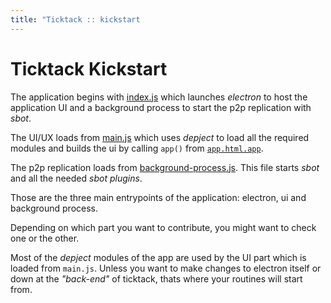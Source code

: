 ```yaml
---
title: "Ticktack :: kickstart
---
```


# Ticktack Kickstart

The application begins with [index.js](https://github.com/ticktackim/ticktack-workplan/blob/master/index.js) which launches _electron_ to host the application UI and a background process to start the p2p replication with _sbot_.

The UI/UX loads from [main.js](https://github.com/ticktackim/ticktack-workplan/blob/master/main.js) which uses _depject_ to load all the required modules and builds the ui by calling `app()` from [`app.html.app`](https://github.com/ticktackim/ticktack-workplan/blob/master/app/html/app.js).

The p2p replication loads from [background-process.js](https://github.com/ticktackim/ticktack-workplan/blob/master/background-process.js). This file starts _sbot_ and all the needed _sbot plugins_.

Those are the three main entrypoints of the application: electron, ui and background process.

Depending on which part you want to contribute, you might want to check one or the other.

Most of the _depject_ modules of the app are used by the UI part which is loaded from `main.js`. Unless you want to make changes to electron itself or down at the _"back-end"_ of ticktack, thats where your routines will start from.

